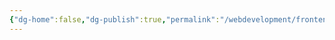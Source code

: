 ```yaml
---
{"dg-home":false,"dg-publish":true,"permalink":"/webdevelopment/frontend/javascript/single-page-applications/frameworks/j-query/","dgPassFrontmatter":true}
---
```


